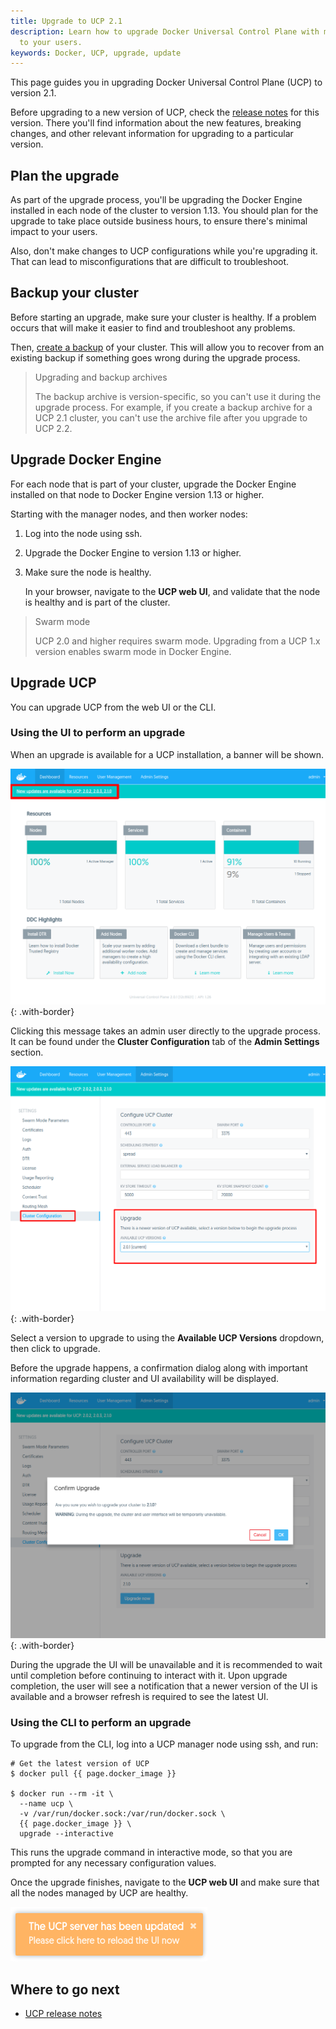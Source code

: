 ```yaml
---
title: Upgrade to UCP 2.1
description: Learn how to upgrade Docker Universal Control Plane with minimal impact
  to your users.
keywords: Docker, UCP, upgrade, update
---
```


This page guides you in upgrading Docker Universal Control Plane (UCP) to
version 2.1.

Before upgrading to a new version of UCP, check the
[release notes](../release-notes/index.md) for this version.
There you'll find information about the new features, breaking changes, and
other relevant information for upgrading to a particular version.

## Plan the upgrade

As part of the upgrade process, you'll be upgrading the Docker Engine
installed in each node of the cluster to version 1.13.
You should plan for the upgrade to take place outside business hours, to ensure
there's minimal impact to your users.

Also, don't make changes to UCP configurations while you're upgrading it. That
can lead to misconfigurations that are difficult to troubleshoot.

## Backup your cluster

Before starting an upgrade, make sure your cluster is healthy. If a problem
occurs that will make it easier to find and troubleshoot any problems.

Then, [create a backup](backups-and-disaster-recovery.md)
of your cluster. This will allow you to recover from an existing backup if
something goes wrong during the upgrade process.

> Upgrading and backup archives
>
> The backup archive is version-specific, so you can't use it during the
> upgrade process. For example, if you create a backup archive for a UCP 2.1
> cluster, you can't use the archive file after you upgrade to UCP 2.2.  

## Upgrade Docker Engine

For each node that is part of your cluster, upgrade the Docker Engine
installed on that node to Docker Engine version 1.13 or higher.

Starting with the manager nodes, and then worker nodes:

1. Log into the node using ssh.
2. Upgrade the Docker Engine to version 1.13 or higher.
3. Make sure the node is healthy.

    In your browser, navigate to the **UCP web UI**, and validate that the
    node is healthy and is part of the cluster.

> Swarm mode
>
> UCP 2.0 and higher requires swarm mode. Upgrading from a UCP 1.x version
> enables swarm mode in Docker Engine.

## Upgrade UCP

You can upgrade UCP from the web UI or the CLI.

### Using the UI to perform an upgrade

When an upgrade is available for a UCP installation, a banner will be shown.

![](../images/upgrade-ucp-1.png){: .with-border}

Clicking this message takes an admin user directly to the upgrade process.
It can be found under the **Cluster Configuration** tab of the **Admin
 Settings** section.

![](../images/upgrade-ucp-2.png){: .with-border}

Select a version to upgrade to using the **Available UCP Versions** dropdown,
then click to upgrade.

Before the upgrade happens, a confirmation dialog along with important
information regarding cluster and UI availability will be displayed.

![](../images/upgrade-ucp-3.png){: .with-border}

During the upgrade the UI will be unavailable and it is recommended to wait
until completion before continuing to interact with it.  Upon upgrade
completion, the user will see a notification that a newer version of the UI
is available and a browser refresh is required to see the latest UI.

### Using the CLI to perform an upgrade

To upgrade from the CLI, log into a UCP manager node using ssh, and run:

```
# Get the latest version of UCP
$ docker pull {{ page.docker_image }}

$ docker run --rm -it \
  --name ucp \
  -v /var/run/docker.sock:/var/run/docker.sock \
  {{ page.docker_image }} \
  upgrade --interactive
```

This runs the upgrade command in interactive mode, so that you are prompted
for any necessary configuration values.

Once the upgrade finishes, navigate to the **UCP web UI** and make sure that
all the nodes managed by UCP are healthy.

![](../images/upgrade-ucp-4.png)

## Where to go next

* [UCP release notes](../release-notes/index.md)
